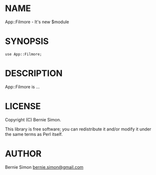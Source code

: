 # NAME

App::Filmore - It's new $module

# SYNOPSIS

    use App::Filmore;

# DESCRIPTION

App::Filmore is ...

# LICENSE

Copyright (C) Bernie Simon.

This library is free software; you can redistribute it and/or modify
it under the same terms as Perl itself.

# AUTHOR

Bernie Simon <bernie.simon@gmail.com>

